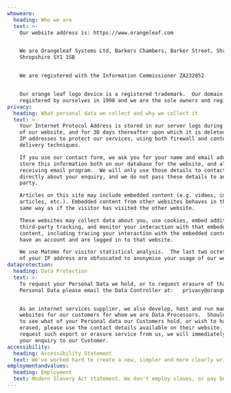 ```yaml
---
whoweare:
  heading: Who we are
  text: >-
    Our website address is: https://www.orangeleaf.com


    We are Orangeleaf Systems Ltd, Barkers Chambers, Barker Street, Shrewsbury
    Shropshire SY1 1SB


    We are registered with the Information Commissioner ZA232852


    Our orange leaf logo device is a registered trademark.  Our domain name was
    registered by ourselves in 1998 and we are the sole owners and registrant.
privacy:
  heading: What personal data we collect and why we collect it
  text: >-
    Your Internet Protocol Address is stored in our server logs during your use
    of our website, and for 30 days thereafter upon which it is deleted.  We use
    IP addresses to protect our services, using both firewall and content
    delivery techniques.

    If you use our contact form, we ask you for your name and email address.  We
    store this information both on our database for the website, and also in our
    receiving email program.  We will only use those details to contact you
    directly about your enquiry, and we do not pass these details to any third
    party.

    Articles on this site may include embedded content (e.g. videos, images,
    articles, etc.). Embedded content from other websites behaves in the exact
    same way as if the visitor has visited the other website.

    These websites may collect data about you, use cookies, embed additional
    third-party tracking, and monitor your interaction with that embedded
    content, including tracing your interaction with the embedded content if you
    have an account and are logged in to that website.

    We use Matomo for visitor statistical analysis.  The last two octets 0.0.x.x
    of your IP address are obfuscated to anonymise your usage of our website.
dataprotection:
  heading: Data Protection
  text: >-
    To request your Personal Data we hold, or to request erasure of that
    Personal Data please email the Data Controller at:   privacy@orangeleaf.com


    As an internet services supplier, we also develop, host and run many
    websites for our customers for whom we are Data Processors.  Should you wish
    to see what of your Personal data our Customers hold, or wish to have it
    erased, please use the contact details available on their website.  If you
    request such export or erasure service from us, we will immediately direct
    your enquiry to our Customer.
accessibility:
  heading: Accessibility Statement
  text: We've worked hard to create a new, simpler and more clearly written website. We have a single WCAG2.1 issue with titles in our posts that needs fixing, and we need to fix our backgrounds so they work better with reversed contrast.  
employmentandvalues:
  heading: Employment
  text: Modern Slavery Act statement. We don't employ slaves, or pay below the UK adult living wage. All our employees work a standard 37.5 hour week, with good holiday entitlements and benefits.
---
```


